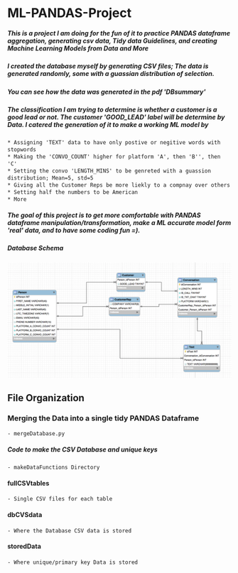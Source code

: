 # ML-PANDAS-Project

##### This is a project I am doing for the fun of it to practice PANDAS dataframe aggregation, generating csv data, Tidy data Guidelines, and creating Machine Learning Models from Data and More

##### I created the database myself by generating CSV files; The data is generated randomly, some with a guassian distribution of selection.

##### You can see how the data was generated in the pdf 'DBsummary'

##### The classification I am trying to determine is whether a customer is a good lead or not. The customer 'GOOD_LEAD' label will be determine by Data. I catered the generation of it to make a working ML model by
	* Assigning 'TEXT' data to have only postive or negitive words with stopwords
	* Making the 'CONVO_COUNT' higher for platform 'A', then 'B'', then 'C'
	* Setting the convo 'LENGTH_MINS' to be genreted with a guassion distribution; Mean=5, std=5
	* Giving all the Customer Reps be more liekly to a compnay over others
	* Setting half the numbers to be American
	* More

##### The goal of this project is to get more comfortable with PANDAS dataframe manipulation/transformation, make a ML accurate model form 'real' data, and to have some coding fun =).

##### Database Schema
 ![](https://github.com/WolfCoder22/ML-PANDAS-Project/blob/master/DBschema.png "Logo Title Text 1")

## File Organization

### Merging the Data into a single tidy PANDAS Dataframe
	- mergeDatabase.py

##### Code to make the CSV Database and unique keys
	- makeDataFunctions Directory

#### fullCSVtables
	- Single CSV files for each table

#### dbCVSdata
	- Where the Database CSV data is stored

#### storedData
	- Where unique/primary key Data is stored


